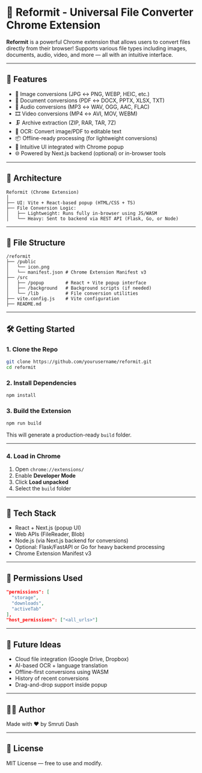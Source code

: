 # 🔄 Reformit - Universal File Converter Chrome Extension

**Reformit** is a powerful Chrome extension that allows users to convert files directly from their browser! Supports various file types including images, documents, audio, video, and more — all with an intuitive interface.

---

## 🚀 Features

- 🎨 Image conversions (JPG ↔ PNG, WEBP, HEIC, etc.)
- 📄 Document conversions (PDF ↔ DOCX, PPTX, XLSX, TXT)
- 🎵 Audio conversions (MP3 ↔ WAV, OGG, AAC, FLAC)
- 🎞️ Video conversions (MP4 ↔ AVI, MOV, WEBM)
- 🗜️ Archive extraction (ZIP, RAR, TAR, 7Z)
- 🧠 OCR: Convert image/PDF to editable text
- 📦 Offline-ready processing (for lightweight conversions)
- 🧩 Intuitive UI integrated with Chrome popup
- 🌐 Powered by Next.js backend (optional) or in-browser tools

---

## 🧩 Architecture

```
Reformit (Chrome Extension)
│
├── UI: Vite + React-based popup (HTML/CSS + TS)
├── File Conversion Logic:
│   ├── Lightweight: Runs fully in-browser using JS/WASM
│   └── Heavy: Sent to backend via REST API (Flask, Go, or Node)
```

---

## 📁 File Structure

```
/reformit
├── /public
│   └── icon.png
│   └── manifest.json # Chrome Extension Manifest v3
├── /src
│   ├── /popup        # React + Vite popup interface
│   ├── /background   # Background scripts (if needed)
│   └── /lib          # File conversion utilities
├── vite.config.js    # Vite configuration
├── README.md

```

---

## 🛠️ Getting Started

### 1. Clone the Repo

```bash
git clone https://github.com/yourusername/reformit.git
cd reformit
```

### 2. Install Dependencies

```bash
npm install
```

### 3. Build the Extension

```bash
npm run build
```

This will generate a production-ready `build` folder.

---

### 4. Load in Chrome

1. Open `chrome://extensions/`
2. Enable **Developer Mode**
3. Click **Load unpacked**
4. Select the `build` folder

---

## 🧠 Tech Stack

- React + Next.js (popup UI)
- Web APIs (FileReader, Blob)
- Node.js (via Next.js backend for conversions)
- Optional: Flask/FastAPI or Go for heavy backend processing
- Chrome Extension Manifest v3

---

## 🔐 Permissions Used

```json
"permissions": [
  "storage",
  "downloads",
  "activeTab"
],
"host_permissions": ["<all_urls>"]
```

---

## 🌟 Future Ideas

- Cloud file integration (Google Drive, Dropbox)
- AI-based OCR + language translation
- Offline-first conversions using WASM
- History of recent conversions
- Drag-and-drop support inside popup

---

## 🧑‍💻 Author

Made with ❤️ by Smruti Dash

---

## 📄 License

MIT License — free to use and modify.
